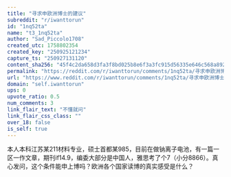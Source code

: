 ```yaml
---
title: "寻求申欧洲博士的建议"
subreddit: "r/iwanttorun"
id: "1nq52ta"
name: "t3_1nq52ta"
author: "Sad_Piccolo1708"
created_utc: 1758802354
created_key: "250925121234"
capture_ts: "250927131120"
content_sha256: "45f4c2da658d3fa3f8bd025b8e6f3a3fc915d56335e646c568a8927af99f26ab"
permalink: "https://reddit.com/r/iwanttorun/comments/1nq52ta/寻求申欧洲博士的建议/"
url: "https://www.reddit.com/r/iwanttorun/comments/1nq52ta/寻求申欧洲博士的建议/"
domain: "self.iwanttorun"
ups: 0
upvote_ratio: 0.5
num_comments: 3
link_flair_text: "不懂就问"
link_flair_css_class: ""
over_18: false
is_self: true
---
```


<div class="md">

本人本科江苏某211材料专业，硕士首都某985，目前在做钠离子电池，有一篇一区一作文章，期刊if14.9，编委大部分是中国人，雅思考了个7（小分8866）。真心发问，这个条件能申上博吗？欧洲各个国家读博的真实感受是什么？

</div>

